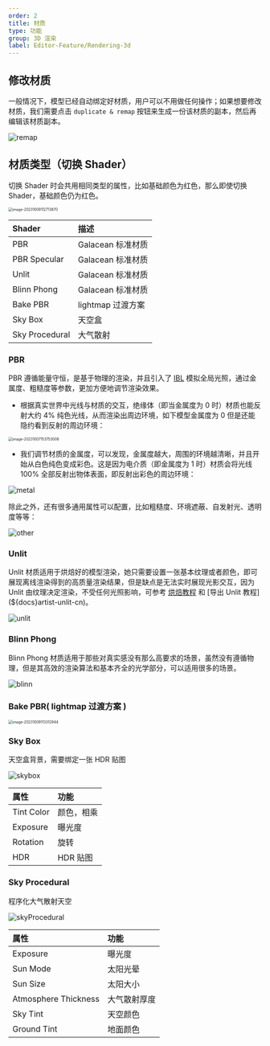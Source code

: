 ```yaml
---
order: 2
title: 材质
type: 功能
group: 3D 渲染
label: Editor-Feature/Rendering-3d
---
```


## 修改材质

一般情况下，模型已经自动绑定好材质，用户可以不用做任何操作；如果想要修改材质，我们需要点击 `duplicate & remap` 按钮来生成一份该材质的副本，然后再编辑该材质副本。

<img src="https://gw.alipayobjects.com/zos/OasisHub/1f5caa3a-bc01-419f-83c0-dd0ef12692bf/remap.gif" alt="remap" style="zoom:100%;" />

## 材质类型（切换 Shader）

切换 Shader 时会共用相同类型的属性，比如基础颜色为红色，那么即使切换 Shader，基础颜色仍为红色。

<img src="https://gw.alipayobjects.com/zos/OasisHub/b3724c3e-e8d9-43af-91c8-c6a80cd027f9/image-20231009112713870.png" alt="image-20231009112713870" style="zoom:50%;" />

| Shader         | 描述              |
| :------------- | :---------------- |
| PBR            | Galacean 标准材质 |
| PBR Specular   | Galacean 标准材质 |
| Unlit          | Galacean 标准材质 |
| Blinn Phong    | Galacean 标准材质 |
| Bake PBR       | lightmap 过渡方案 |
| Sky Box        | 天空盒            |
| Sky Procedural | 大气散射          |

### PBR

PBR 遵循能量守恒，是基于物理的渲染，并且引入了 [IBL](${docs}light-cn#ibl-镜面反射) 模拟全局光照，通过金属度、粗糙度等参数，更加方便地调节渲染效果。

- 根据真实世界中光线与材质的交互，绝缘体（即当金属度为 0 时）材质也能反射大约 4% 纯色光线，从而渲染出周边环境，如下模型金属度为 0 但是还能隐约看到反射的周边环境：

<img src="https://gw.alipayobjects.com/zos/OasisHub/1017d75b-03a3-4c06-8971-524544373429/image-20231007153753006.png" alt="image-20231007153753006" style="zoom:50%;" />

- 我们调节材质的金属度，可以发现，金属度越大，周围的环境越清晰，并且开始从白色纯色变成彩色。这是因为电介质（即金属度为 1 时）材质会将光线 100% 全部反射出物体表面，即反射出彩色的周边环境：

<img src="https://gw.alipayobjects.com/zos/OasisHub/711f8b97-247c-465e-8cf2-4896b0c78534/metal.gif" alt="metal" style="zoom:100%;" />

除此之外，还有很多通用属性可以配置，比如粗糙度、环境遮蔽、自发射光、透明度等等：

<img src="https://gw.alipayobjects.com/zos/OasisHub/4806589e-386f-404a-82e5-d273e98b707d/other.gif" alt="other" style="zoom:100%;" />

### Unlit

Unlit 材质适用于烘焙好的模型渲染，她只需要设置一张基本纹理或者颜色，即可展现离线渲染得到的高质量渲染结果，但是缺点是无法实时展现光影交互，因为 Unlit 由纹理决定渲染，不受任何光照影响，可参考 [烘焙教程](${docs}artist-bake-cn) 和 [导出 Unlit 教程](${docs}artist-unlit-cn)。

<img src="https://gw.alipayobjects.com/zos/OasisHub/6be78a08-3075-4cd1-8cad-9757fc34f695/unlit.gif" alt="unlit" style="zoom:100%;" />

### Blinn Phong

Blinn Phong 材质适用于那些对真实感没有那么高要求的场景，虽然没有遵循物理，但是其高效的渲染算法和基本齐全的光学部分，可以适用很多的场景。

<img src="https://gw.alipayobjects.com/zos/OasisHub/eaa93827-29a4-46ad-b9d3-f179fa200c57/blinn.gif" alt="blinn" style="zoom:100%;" />

### Bake PBR( lightmap 过渡方案 )

<img src="https://gw.alipayobjects.com/zos/OasisHub/c539743b-d96a-4081-b959-7ddd5a0db217/image-20231009113312944.png" alt="image-20231009113312944" style="zoom:50%;" />

### Sky Box

天空盒背景，需要绑定一张 HDR 贴图

<img src="https://gw.alipayobjects.com/zos/OasisHub/3e7d376f-c8a4-4200-b859-d1a8db1859fe/skybox.gif" alt="skybox" style="zoom:100%;" />

| 属性       | 功能       |
| :--------- | :--------- |
| Tint Color | 颜色，相乘 |
| Exposure   | 曝光度     |
| Rotation   | 旋转       |
| HDR        | HDR 贴图   |

### Sky Procedural

程序化大气散射天空

<img src="https://gw.alipayobjects.com/zos/OasisHub/cee919e3-07dc-4dec-9d7a-4dafd0a2cb90/skyProcedural.gif" alt="skyProcedural" style="zoom:100%;" />

| 属性                 | 功能         |
| :------------------- | :----------- |
| Exposure             | 曝光度       |
| Sun Mode             | 太阳光晕     |
| Sun Size             | 太阳大小     |
| Atmosphere Thickness | 大气散射厚度 |
| Sky Tint             | 天空颜色     |
| Ground Tint          | 地面颜色     |
